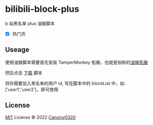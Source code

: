 # bilibili-block-plus

b 站黑名单 plus 油猴脚本

- [x] 热门页

## Useage

使用油猴脚本需要首先安装 TamperMonkey 拓展，也就是俗称的[油猴拓展](https://www.tampermonkey.net/index.php)

然后点击 [下载](https://github.com/Cansiny0320/bilibili-block-plus/blob/master/dist/index.user.js) 脚本

将你需要加入黑名单的用户 id, 写在脚本中的 blockList 中，如 ['user1','user2']，即可使用

## License

[MIT](./LICENSE) License © 2022 [Cansiny0320](https://github.com/Cansiny0320)

